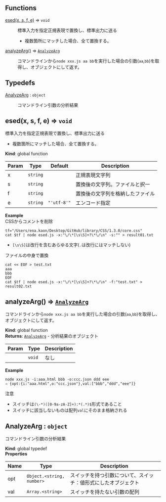 ## Functions

<dl>
<dt><a href="#esed">esed(x, s, f, e)</a> ⇒ <code>void</code></dt>
<dd><p>標準入力を指定正規表現で置換し、標準出力に送る</p>
<ul>
<li>複数箇所にマッチした場合、全て置換する。</li>
</ul>
</dd>
<dt><a href="#analyzeArg">analyzeArg()</a> ⇒ <code><a href="#AnalyzeArg">AnalyzeArg</a></code></dt>
<dd><p>コマンドラインから<code>node xxx.js aa bb</code>を実行した場合の引数(<code>aa</code>,<code>bb</code>)を取得し、オブジェクトにして返す。<br></p>
</dd>
</dl>

## Typedefs

<dl>
<dt><a href="#AnalyzeArg">AnalyzeArg</a> : <code>object</code></dt>
<dd><p>コマンドライン引数の分析結果</p>
</dd>
</dl>

<a name="esed"></a>

## esed(x, s, f, e) ⇒ <code>void</code>
標準入力を指定正規表現で置換し、標準出力に送る

- 複数箇所にマッチした場合、全て置換する。

**Kind**: global function  

| Param | Type | Default | Description |
| --- | --- | --- | --- |
| x | <code>string</code> |  | 正規表現文字列 |
| s | <code>string</code> |  | 置換後の文字列。ファイルと択一 |
| f | <code>string</code> |  | 置換後の文字列を格納したファイル |
| e | <code>string</code> | <code>&quot;&#x27;utf-8&#x27;&quot;</code> | エンコード指定 |

**Example**  
CSSからコメントを削除

```
tf="/Users/ena.kaon/Desktop/GitHub/library/CSS/1.3.0/core.css"
cat $tf | node esed.js -x:"\/\*[\s\S]+?\*\/\n" -s:"" > result01.txt
```

- `[\s\S]`は改行を含むあらゆる文字(`.`は改行にはマッチしない)

ファイルの中身で置換

```
cat << EOF > test.txt
aaa
bbb
EOF
cat $tf | node esed.js -x:"\/\*[\s\S]+?\*\/\n" -f:"test.txt" > result02.txt
```
<a name="analyzeArg"></a>

## analyzeArg() ⇒ [<code>AnalyzeArg</code>](#AnalyzeArg)
コマンドラインから`node xxx.js aa bb`を実行した場合の引数(`aa`,`bb`)を取得し、オブジェクトにして返す。<br>

**Kind**: global function  
**Returns**: [<code>AnalyzeArg</code>](#AnalyzeArg) - 分析結果のオブジェクト  

| Param | Type | Description |
| --- | --- | --- |
|  | <code>void</code> | なし |

**Example**  
```
node xxx.js -i:aaa.html bbb -o:ccc.json ddd eee
⇒ {opt:{i:"aaa.html",o:"ccc.json"},val:["bbb","ddd","eee"]}
```

<caution>注意</caution>

- スイッチは`(\-*)([0-9a-zA-Z]+):*(.*)$`形式であること
- スイッチに該当しないものは配列`val`にそのまま格納される
<a name="AnalyzeArg"></a>

## AnalyzeArg : <code>object</code>
コマンドライン引数の分析結果

**Kind**: global typedef  
**Properties**

| Name | Type | Description |
| --- | --- | --- |
| opt | <code>Object.&lt;string, number&gt;</code> | スイッチを持つ引数について、スイッチ：値形式にしたオブジェクト |
| val | <code>Array.&lt;string&gt;</code> | スイッチを持たない引数の配列 |

